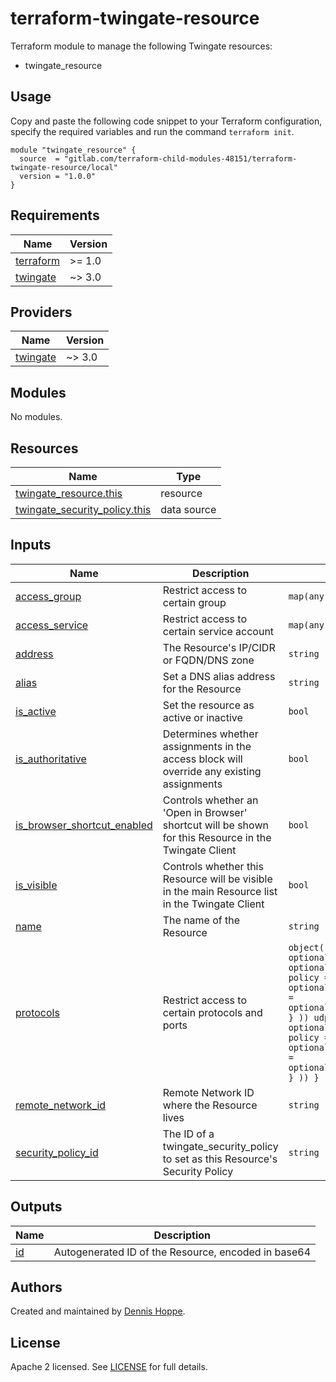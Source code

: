 # terraform-twingate-resource

Terraform module to manage the following Twingate resources:

* twingate_resource

## Usage

Copy and paste the following code snippet to your Terraform configuration,
specify the required variables and run the command `terraform init`.

```hcl
module "twingate_resource" {
  source  = "gitlab.com/terraform-child-modules-48151/terraform-twingate-resource/local"
  version = "1.0.0"
}
```

<!-- BEGIN_TF_DOCS -->
## Requirements

| Name | Version |
|------|---------|
| <a name="requirement_terraform"></a> [terraform](#requirement\_terraform) | >= 1.0 |
| <a name="requirement_twingate"></a> [twingate](#requirement\_twingate) | ~> 3.0 |

## Providers

| Name | Version |
|------|---------|
| <a name="provider_twingate"></a> [twingate](#provider\_twingate) | ~> 3.0 |

## Modules

No modules.

## Resources

| Name | Type |
|------|------|
| [twingate_resource.this](https://registry.terraform.io/providers/twingate/twingate/latest/docs/resources/resource) | resource |
| [twingate_security_policy.this](https://registry.terraform.io/providers/twingate/twingate/latest/docs/data-sources/security_policy) | data source |

## Inputs

| Name | Description | Type | Default | Required |
|------|-------------|------|---------|:--------:|
| <a name="input_access_group"></a> [access\_group](#input\_access\_group) | Restrict access to certain group | `map(any)` | `{}` | no |
| <a name="input_access_service"></a> [access\_service](#input\_access\_service) | Restrict access to certain service account | `map(any)` | `{}` | no |
| <a name="input_address"></a> [address](#input\_address) | The Resource's IP/CIDR or FQDN/DNS zone | `string` | n/a | yes |
| <a name="input_alias"></a> [alias](#input\_alias) | Set a DNS alias address for the Resource | `string` | `null` | no |
| <a name="input_is_active"></a> [is\_active](#input\_is\_active) | Set the resource as active or inactive | `bool` | `true` | no |
| <a name="input_is_authoritative"></a> [is\_authoritative](#input\_is\_authoritative) | Determines whether assignments in the access block will override any existing assignments | `bool` | `true` | no |
| <a name="input_is_browser_shortcut_enabled"></a> [is\_browser\_shortcut\_enabled](#input\_is\_browser\_shortcut\_enabled) | Controls whether an 'Open in Browser' shortcut will be shown for this Resource in the Twingate Client | `bool` | `false` | no |
| <a name="input_is_visible"></a> [is\_visible](#input\_is\_visible) | Controls whether this Resource will be visible in the main Resource list in the Twingate Client | `bool` | `true` | no |
| <a name="input_name"></a> [name](#input\_name) | The name of the Resource | `string` | n/a | yes |
| <a name="input_protocols"></a> [protocols](#input\_protocols) | Restrict access to certain protocols and ports | ```object( { allow_icmp = optional(bool) tcp = optional(object( { policy = optional(string) ports = optional(list(string)) } )) udp = optional(object( { policy = optional(string) ports = optional(list(string)) } )) } )``` | `{}` | no |
| <a name="input_remote_network_id"></a> [remote\_network\_id](#input\_remote\_network\_id) | Remote Network ID where the Resource lives | `string` | n/a | yes |
| <a name="input_security_policy_id"></a> [security\_policy\_id](#input\_security\_policy\_id) | The ID of a twingate\_security\_policy to set as this Resource's Security Policy | `string` | `"Default Policy"` | no |

## Outputs

| Name | Description |
|------|-------------|
| <a name="output_id"></a> [id](#output\_id) | Autogenerated ID of the Resource, encoded in base64 |
<!-- END_TF_DOCS -->

## Authors

Created and maintained by [Dennis Hoppe](https://gitlab.com/dhoppeIT).

## License

Apache 2 licensed. See [LICENSE](LICENSE) for full details.
